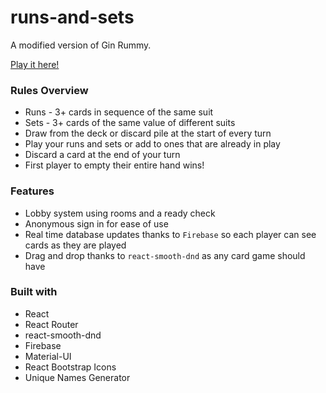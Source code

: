 # runs-and-sets

A modified version of Gin Rummy.

[Play it here!](https://runs-and-sets.web.app/)

### Rules Overview
* Runs - 3+ cards in sequence of the same suit
* Sets - 3+ cards of the same value of different suits
* Draw from the deck or discard pile at the start of every turn
* Play your runs and sets or add to ones that are already in play
* Discard a card at the end of your turn
* First player to empty their entire hand wins!

### Features
* Lobby system using rooms and a ready check
* Anonymous sign in for ease of use
* Real time database updates thanks to `Firebase` so each player can see cards as they are played
* Drag and drop thanks to `react-smooth-dnd` as any card game should have


### Built with
* React
* React Router
* react-smooth-dnd
* Firebase
* Material-UI
* React Bootstrap Icons
* Unique Names Generator
